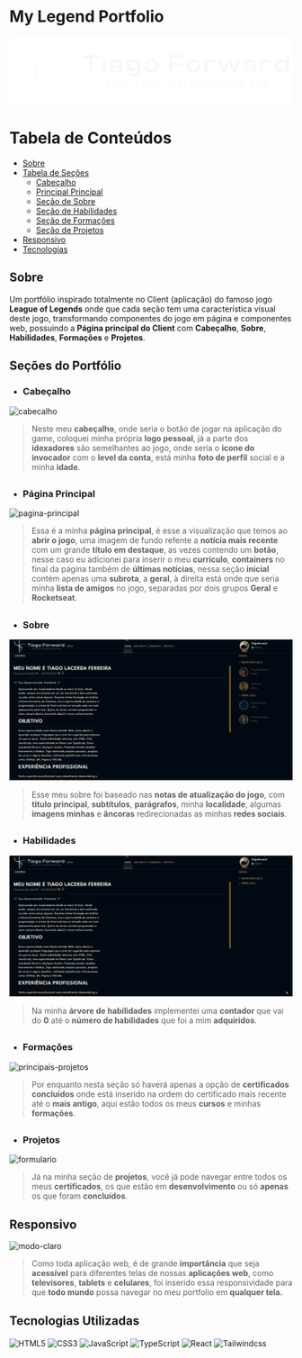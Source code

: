 # My Legend Portfolio
![logo](/src/assets/logo.png)

Tabela de Conteúdos
=================
   * [Sobre](#sobre)
   * [Tabela de Seções](#seções-do-portfólio)
      * [Cabeçalho](#cabeçalho)
      * [Principal Principal](#página-principal)
      * [Seção de Sobre](#sobre)
      * [Seção de Habilidades](#habilidades)
      * [Seção de Formações](#formações)
      * [Seção de Projetos](#projetos)
   * [Responsivo](#responsivo)
   * [Tecnologias](#tecnologias-utilizadas)

## Sobre
Um portfólio inspirado totalmente no Client (aplicação) do famoso jogo **League of Legends** onde que cada seção tem uma característica visual deste jogo, transformando componentes do jogo em página e componentes web, possuindo a **Página principal do Client** com **Cabeçalho**, **Sobre**, **Habilidades**, **Formações** e **Projetos**.

## Seções do Portfólio

- ### Cabeçalho
![cabecalho](/src/assets/gifs/cabeçalho.gif)

> <p>Neste meu <strong>cabeçalho</strong>, onde seria o botão de jogar na aplicação do game, coloquei minha própria <strong>logo pessoal</strong>, já a parte dos <strong>idexadores</strong> são semelhantes ao jogo, onde seria o <strong>icone do invocador</strong> com o <strong>level da conta</strong>, está minha <strong>foto de perfil</strong> social e a minha <strong>idade</strong>.</p>

##

- ### Página Principal
![pagina-principal](/src/assets/gifs/página-principal.gif)

> <p>Essa é a minha <strong>página principal</strong>, é esse a visualização que temos ao <strong>abrir o jogo</strong>, uma imagem de fundo refente a <strong>notícia mais recente</strong> com um grande <strong>título em destaque</strong>, as vezes contendo um <strong>botão</strong>, nesse caso eu adicionei para inserir o meu <strong>currículo</strong>, <strong>containers</strong> no final da página também de <strong>últimas notícias</strong>, nessa seção <strong>inicial</strong> contém apenas uma <strong>subrota</strong>, a <strong>geral</strong>, à direita está onde que seria minha <strong>lista de amigos</strong> no jogo, separadas por dois grupos <strong>Geral</strong> e <strong>Rocketseat</strong>.</p>

##

- ### Sobre
![minha-stack](/src/assets/gifs/sobre.gif)

> <p>Esse meu sobre foi baseado nas <strong>notas de atualização do jogo</strong>, com <strong>titulo principal</strong>, <strong>subtítulos</strong>, <strong>parágrafos</strong>, minha <strong>localidade</strong>, algumas <strong>imagens minhas</strong> e <strong>âncoras</strong> redirecionadas as minhas <strong>redes sociais</strong>.</p>

##

- ### Habilidades
![cursos-certificacoes](/src/assets/gifs/habilidades.gif)

> <p>Na minha <strong>árvore de habilidades</strong> implementei uma <strong>contador</strong> que vai do <strong>0</strong> até o <strong>número de habilidades</strong> que foi a mim <strong>adquiridos</strong>.</p>

##

- ### Formações
![principais-projetos](/src/assets/gifs/formações.gif)

> <p>Por enquanto nesta seção só haverá apenas a opção de <strong>certificados concluídos</strong> onde está inserido na ordem do certificado mais recente até o <strong>mais antigo</strong>, aqui estão todos os meus <strong>cursos</strong> e minhas <strong>formações</strong>.</p>

##

- ### Projetos
![formulario](/src/assets/gifs/projetos.gif)

> <p>Já na minha seção de <strong>projetos</strong>, você já pode navegar entre todos os meus <strong>certificados</strong>, os que estão em <strong>desenvolvimento</strong> ou só <strong>apenas</strong> os que foram <strong>concluídos</strong>.</p>

## Responsivo
![modo-claro](/src/assets/gifs/responsivo.gif)

> <p>Como toda aplicação web, é de grande <strong>importância</strong> que seja <strong>acessível</strong> para diferentes telas de nossas <strong>aplicações web</strong>, como <strong>televisores</strong>, <strong>tablets</strong> e <strong>celulares</strong>, foi inserido essa responsividade para que <strong>todo mundo</strong> possa navegar no meu portfolio em <strong>qualquer tela.</strong> </p>

## Tecnologias Utilizadas

<div>
  <img align="center" alt="HTML5" height="32" width="40" src="https://cdn.simpleicons.org/html5" />
  <img align="center" alt="CSS3" height="32" width="40" src="https://cdn.simpleicons.org/css3" />
  <img align="center" alt="JavaScript" height="32" width="40" src="https://cdn.simpleicons.org/javascript" />
  <img align="center" alt="TypeScript" height="32" width="40" src="https://cdn.simpleicons.org/typescript" />
  <img align="center" alt="React" height="32" width="40" src="https://cdn.simpleicons.org/react" />
  <img align="center" alt="Tailwindcss" height="32" width="40" src="https://cdn.simpleicons.org/tailwindcss" />
</div>
